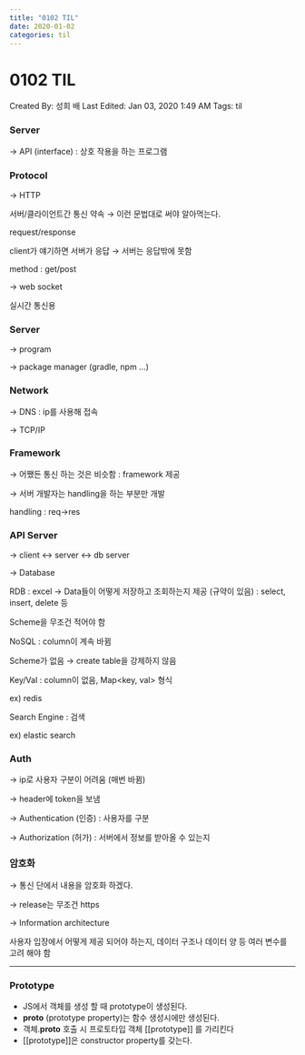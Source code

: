 ```yaml
---
title: "0102 TIL"
date: 2020-01-02
categories: til
---
```

# 0102 TIL

Created By: 성희 배
Last Edited: Jan 03, 2020 1:49 AM
Tags: til

### Server

→ API (interface) : 상호 작용을 하는 프로그램

### Protocol

→ HTTP

서버/클라이언트간 통신 약속 → 이런 문법대로 써야 알아먹는다.

request/response

client가 얘기하면 서버가 응답 → 서버는 응답밖에 못함

method : get/post

→ web socket 

실시간 통신용

### Server

→ program

→ package manager (gradle, npm ...)

### Network

→ DNS : ip를 사용해 접속

→ TCP/IP

### Framework

→ 어쨌든 통신 하는 것은 비슷함 : framework 제공

→ 서버 개발자는 handling을 하는 부분만 개발

handling : req→res

### API Server

→ client ↔ server ↔ db server

→ Database

RDB : excel → Data들이 어떻게 저장하고 조회하는지 제공 (규약이 있음) : select, insert, delete 등

Scheme을 무조건 적어야 함

NoSQL : column이 계속 바뀜

Scheme가 없음 → create table을 강제하지 않음

Key/Val : column이 없음, Map<key, val> 형식

ex) redis

Search Engine : 검색

ex) elastic search

### Auth

→ ip로 사용자 구분이 어려움 (매번 바뀜)

→ header에 token을 보냄

→ Authentication (인증) : 사용자를 구분

→ Authorization (허가) : 서버에서 정보를 받아올 수 있는지

### 암호화

→ 통신 단에서 내용을 암호화 하겠다.

→ release는 무조건 https

→ Information architecture

사용자 입장에서 어떻게 제공 되어야 하는지, 데이터 구조나 데이터 양 등 여러 변수를 고려 해야 함

---

### Prototype

- JS에서 객체를 생성 할 때 prototype이 생성된다.
- __proto__ (prototype property)는 함수 생성시에만 생성된다.
- 객체.__proto__ 호출 시 프로토타입 객체 [[prototype]] 를 가리킨다
- [[prototype]]은 constructor property를 갖는다.